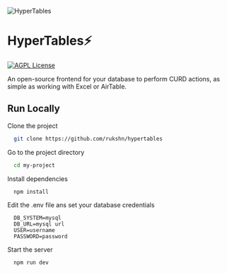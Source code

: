 
![HyperTables](https://i.imgur.com/rLwvBEq.png)

# HyperTables⚡️




[![AGPL License](https://img.shields.io/badge/license-AGPL-blue.svg)](http://www.gnu.org/licenses/agpl-3.0)

An open-source frontend for your database to perform CURD actions, as simple as working with Excel or AirTable.


## Run Locally

Clone the project

```bash
  git clone https://github.com/rukshn/hypertables
```

Go to the project directory

```bash
  cd my-project
```

Install dependencies

```bash
  npm install
```

Edit the .env file ans set your database credentials

```vim
  DB_SYSTEM=mysql
  DB_URL=mysql url
  USER=username
  PASSWORD=password
```

Start the server

```bash
  npm run dev
```